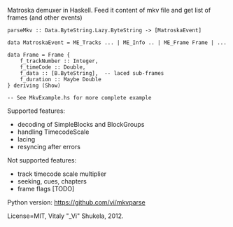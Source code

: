 Matroska demuxer in Haskell. Feed it content of mkv file and get list of frames (and other events)

    parseMkv :: Data.ByteString.Lazy.ByteString -> [MatroskaEvent]

    data MatroskaEvent = ME_Tracks ... | ME_Info .. | ME_Frame Frame | ...

    data Frame = Frame {
        f_trackNumber :: Integer,
        f_timeCode :: Double,
        f_data :: [B.ByteString],  -- laced sub-frames
        f_duration :: Maybe Double
    } deriving (Show)
    
    -- See MkvExample.hs for more complete example

Supported features:

*  decoding of SimpleBlocks and BlockGroups
*  handling TimecodeScale
*  lacing
*  resyncing after errors

Not supported features:

*  track timecode scale multiplier
*  seeking, cues, chapters
*  frame flags [TODO]


Python version: https://github.com/vi/mkvparse

License=MIT, Vitaly "_Vi" Shukela, 2012.

